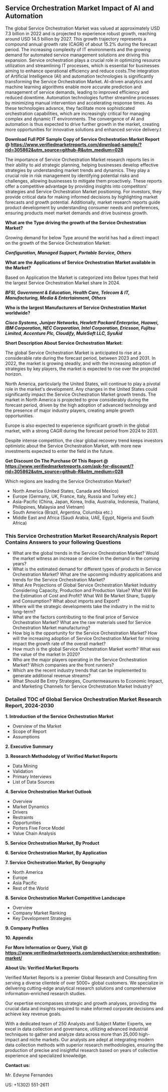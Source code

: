 <h2>Service Orchestration Market Impact of AI and Automation</h2>The global Service Orchestration Market was valued at approximately USD 7.3 billion in 2022 and is projected to experience robust growth, reaching around USD 14.5 billion by 2027. This growth trajectory represents a compound annual growth rate (CAGR) of about 15.2% during the forecast period. The increasing complexity of IT environments and the growing demand for automated service management solutions are driving this expansion. Service orchestration plays a crucial role in optimizing resource utilization and streamlining IT processes, which is essential for businesses aiming to enhance operational efficiency and reduce costs.The integration of Artificial Intelligence (AI) and automation technologies is significantly transforming the Service Orchestration Market. AI-driven analytics and machine learning algorithms enable more accurate prediction and management of service demands, leading to improved efficiency and reduced downtime. Automation technologies further streamline processes by minimizing manual intervention and accelerating response times. As these technologies advance, they facilitate more sophisticated orchestration capabilities, which are increasingly critical for managing complex and dynamic IT environments. The convergence of AI and automation is thus expected to drive further growth in the market, creating more opportunities for innovative solutions and enhanced service delivery.t</p><p id="" class=""><strong>Download Full PDF Sample Copy of Service Orchestration Market Report @ <a href="https://www.verifiedmarketreports.com/download-sample/?rid=305862&utm_source=github-R&utm_medium=028" target="_blank">https://www.verifiedmarketreports.com/download-sample/?rid=305862&utm_source=github-R&utm_medium=028</a></strong></p><p>The importance of&nbsp;Service Orchestration Market research reports lies in their ability to aid strategic planning, helping businesses develop effective strategies by understanding market trends and dynamics. They play a crucial role in risk management by identifying potential risks and challenges, allowing businesses to mitigate them proactively. These reports offer a competitive advantage by providing insights into competitors' strategies and Service Orchestration Market positioning. For investors, they provide critical data for making informed decisions by highlighting market forecasts and growth potential. Additionally, market research reports guide product development by understanding consumer needs and preferences, ensuring products meet market demands and drive business growth.</p><p><strong>What are the&nbsp;Type driving the growth of the Service Orchestration Market?</strong></p><p id="" class="">Growing demand for below Type around the world has had a direct impact on the growth of the Service Orchestration Market:</p><em><strong>Configuration, Managed Support, Portable Service, Others</strong></em></p><strong>What are the&nbsp;Applications&nbsp;of Service Orchestration Market available in the Market?</strong></p><p id="" class="">Based on Application the Market is categorized into Below types that held the largest Service Orchestration Market share In 2024.</p><em><strong>BFSI, Government & Education, Health Care, Telecom & IT, Manufacturing, Media & Entertainment, Others</strong></em></p><strong>Who is the largest Manufacturers of Service Orchestration Market worldwide?</strong></p><p><em><strong>Cisco Systems, Juniper Networks, Hewlett Packard Enterprise, Huawei, IBM Corporation, NEC Corporation, Intel Corporation, Ericsson, Fujitsu Limited, Accenture Plc, Cloudify, MuleSoft LLC, SysAid</strong></em></p><p id="" class=""><strong>Short Description About Service Orchestration Market:</strong></p><p>The global Service Orchestration Market is anticipated to rise at a considerable rate during the forecast period, between 2023 and 2031. In 2022, the market is growing steadily, and with the increasing adoption of strategies by key players, the market is expected to rise over the projected horizon.</p><p>North America, particularly the United States, will continue to play a pivotal role in the market's development. Any changes in the United States could significantly impact the Service Orchestration Market growth trends. The market in North America is projected to grow considerably during the forecast period, driven by the high adoption of advanced technology and the presence of major industry players, creating ample growth opportunities.</p><p>Europe is also expected to experience significant growth in the global market, with a strong CAGR during the forecast period from 2024 to 2031.</p><p>Despite intense competition, the clear global recovery trend keeps investors optimistic about the Service Orchestration Market, with more new investments expected to enter the field in the future.</p><p id="" class=""><strong>Get Discount On The Purchase Of This Report @ <a href="https://www.verifiedmarketreports.com/ask-for-discount/?rid=305862&utm_source=github-R&utm_medium=028" target="_blank">https://www.verifiedmarketreports.com/ask-for-discount/?rid=305862&utm_source=github-R&utm_medium=028</a></strong></p>Which regions are leading the Service Orchestration Market?</p><ul><li>North America (United States, Canada and Mexico)</li><li>Europe (Germany, UK, France, Italy, Russia and Turkey etc.)</li><li>Asia-Pacific (China, Japan, Korea, India, Australia, Indonesia, Thailand, Philippines, Malaysia and Vietnam)</li><li>South America (Brazil, Argentina, Columbia etc.)</li><li>Middle East and Africa (Saudi Arabia, UAE, Egypt, Nigeria and South Africa)</li></ul><h3 id="" class="">This Service Orchestration Market Research/Analysis Report Contains Answers to your following Questions</h3><ul><li>What are the global trends in the Service Orchestration Market? Would the market witness an increase or decline in the demand in the coming years?</li><li>What is the estimated demand for different types of products in Service Orchestration Market? What are the upcoming industry applications and trends for the Service Orchestration Market?</li><li>What Are Projections of Global Service Orchestration Market Industry Considering Capacity, Production and Production Value? What Will Be the Estimation of Cost and Profit? What Will Be Market Share, Supply and Consumption? What about imports and Export?</li><li>Where will the strategic developments take the industry in the mid to long-term?</li><li>What are the factors contributing to the final price of Service Orchestration Market? What are the raw materials used for Service Orchestration Market manufacturing?</li><li>How big is the opportunity for the Service Orchestration Market? How will the increasing adoption of Service Orchestration Market for mining impact the growth rate of the overall market?</li><li>How much is the global Service Orchestration Market worth? What was the value of the market In 2020?</li><li>Who are the major players operating in the Service Orchestration Market? Which companies are the front runners?</li><li>Which are the recent industry trends that can be implemented to generate additional revenue streams?</li><li>What Should Be Entry Strategies, Countermeasures to Economic Impact, and Marketing Channels for Service Orchestration Market Industry?</li></ul><h3 id="" class="">Detailed TOC of Global Service Orchestration Market Research Report, 2024-2030</h3><p id="" class=""><strong>1. Introduction of the Service Orchestration Market</strong></p><ul><li>Overview of the Market</li><li>Scope of Report</li><li>Assumptions</li></ul><p id="" class=""><strong>2. Executive Summary</strong></p><p id="" class=""><strong>3. Research Methodology of Verified Market Reports</strong></p><ul><li>Data Mining</li><li>Validation</li><li>Primary Interviews</li><li>List of Data Sources</li></ul><p id="" class=""><strong>4. Service Orchestration Market Outlook</strong></p><ul><li>Overview</li><li>Market Dynamics</li><li>Drivers</li><li>Restraints</li><li>Opportunities</li><li>Porters Five Force Model</li><li>Value Chain Analysis</li></ul><p id="" class=""><strong>5. Service Orchestration Market, By Product</strong></p><p id="" class=""><strong>6. Service Orchestration Market, By Application</strong></p><p id="" class=""><strong>7. Service Orchestration Market, By Geography</strong></p><ul><li>North America</li><li>Europe</li><li>Asia Pacific</li><li>Rest of the World</li></ul><p id="" class=""><strong>8. Service Orchestration Market Competitive Landscape</strong></p><ul><li>Overview</li><li>Company Market Ranking</li><li>Key Development Strategies</li></ul><p id="" class=""><strong>9. Company Profiles</strong></p><p id="" class=""><strong>10. Appendix</strong></p><p id="" class=""><strong>For More Information or Query, Visit @ <a href="https://www.verifiedmarketreports.com/product/service-orchestration-market/" target="_blank">https://www.verifiedmarketreports.com/product/service-orchestration-market/</a></strong></p><p id="" class=""><strong>About Us: Verified Market Reports</strong></p><p id="" class="">Verified Market Reports is a premier Global Research and Consulting firm serving a diverse clientele of over 5000+ global customers. We specialize in delivering cutting-edge analytical research solutions and comprehensive information-enriched research studies.</p><p id="" class="">Our expertise encompasses strategic and growth analyses, providing the crucial data and insights required to make informed corporate decisions and achieve key revenue goals.</p><p id="" class="">With a dedicated team of 250 Analysts and Subject Matter Experts, we excel in data collection and governance, utilizing advanced industrial techniques to gather and analyze data across more than 25,000 high-impact and niche markets. Our analysts are adept at integrating modern data collection methods with superior research methodologies, ensuring the production of precise and insightful research based on years of collective experience and specialized knowledge.</p><p id="" class=""><strong>Contact us:</strong></p><p id="" class="">Mr. Edwyne Fernandes</p><p id="" class="">US: +1(302) 551-2611</p>